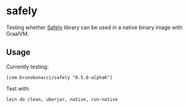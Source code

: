 # safely

Testing whether [Safely](https://github.com/BrunoBonacci/safely) library can be used in a native binary image with GraalVM.

## Usage

Currently testing:

    [com.brunobonacci/safely "0.5.0-alpha6"]

Test with:

    lein do clean, uberjar, native, run-native
